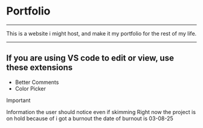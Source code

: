 # Portfolio
-------------------
This is a website i might host, and make it my portfolio for the rest of my life.

------------------
## If you are using VS code to edit or view, use these extensions 

- Better Comments
- Color Picker


> [!IMPORTANT]
> Information the user should notice even if skimming
> Right now the project is on hold because of i got a burnout
> the date of burnout is 03-08-25